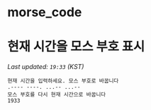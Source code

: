 # morse_code
# 현재 시간을 모스 부호 표시
<!-- MORSE_TIME_START -->
_Last updated: `19:33` (KST)_

```
현재 시간을 입력하세요. 모스 부호로 바꿉니다
.---- ----. ...-- ...--
모스 부호를 다시 현재 시간으로 바꿉니다
1933
```
<!-- MORSE_TIME_END -->
